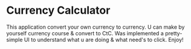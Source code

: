 # Currency Calculator
This application convert your own currency to currency. U can make by yourself currency course & convert to CtC.
Was implemented a pretty-simple UI to understand what u are doing & what need's to click.
Enjoy!
